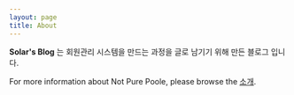 ```yaml
---
layout: page
title: About
---
```


**Solar's Blog** 는 회원관리 시스템을 만드는 과정을 글로 남기기 위해 만든 블로그 입니다.

For more information about Not Pure Poole, please browse the [소개](https://about.ntbc.shop).
